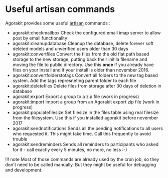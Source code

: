 # Useful artisan commands

Agorakit provides some useful [artisan](https://laravel.com/docs/7.x/artisan) commands :

- agorakit:checkmailbox             Check the configured email imap server to allow post by email functionality
- agorakit:cleanupdatabase           Cleanup the database, delete forever soft deleted models and unverified users older than 30 days
- agorakit:convertfiles              Convert the files from the old flat path based storage to the new storage, putting back their initila filename and moving the file to public directory. Use this **once** if you already have files on your install and if your install is older than november 2016.
- agorakit:convertfolderstotags      Convert all folders to the new tag based system. Add the tags represneting parent folder to each file
- agorakit:deletefiles               Delete files from storage after 30 days of deletion in database
- agorakit:export                    Export a group to a zip file (work in progress)
- agorakit:import                    Import a group from an Agorakit export zip file (work in progress)
- agorakit:populatefilesize          Set filesize in the files table using real filesize from the filesystem. Use this if you installed agorakit before november 2017
- agorakit:sendnotifications         Sends all the pending notifications to all users who requested it. This might take time. Call this frequently to avoid trouble
- agorakit:sendreminders             Sends all reminders to participants who asked for it - call exactly every 5 minutes, no more, no less :-)

!!! note
    Most of those commands are already used by the cron job, so they don't need to be called manually. But they might be useful for debugging and development.
